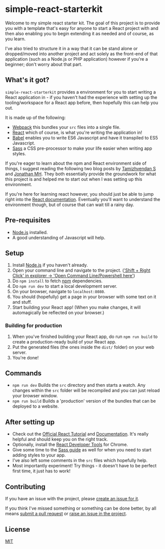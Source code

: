 # simple-react-starterkit

Welcome to my simple react starter kit. The goal of this project is to provide you with a template that's easy for
anyone to start a React project with and then also enabling you to begin extending it as needed and of course, as you
learn.

I've also tried to structure it in a way that it can be stand alone or dropped/moved into another project and act
solely as the front-end of that application (such as a Node.js or PHP application) however if you're a beginner;
don't worry about that part.

## What's it got?

`simple-react-starterkit` provides a environment for you to start writing a React application in - if you haven't had
the experience with setting up the tooling/workspace for a React app before, then hopefully this can help you out.

It is made up of the following:

* [Webpack](https://webpack.js.org/) this bundles your `src` files into a single file.
* [React](https://facebook.github.io/react/) which of course, is what you're writing the application in!
* [Babel](https://babeljs.io/) enables you to write ES6 Javascript and have it transpiled to ES5 Javascript.
* [Sass](http://sass-lang.com/) a CSS pre-processor to make your life easier when writing app styles.

If you're eager to learn about the npm and React environment side of things, I suggest reading the following two blog
posts by [Tamizhvendan S](https://www.codementor.io/tamizhvendan/beginner-guide-setup-reactjs-environment-npm-babel-6-webpack-du107r9zr)
and [Jonathan MH](https://jonathanmh.com/webpack-sass-scss-compiling-separate-file/). They both essentially provide the
groundwork for what this project is and helped me to start out when I was setting up this environment.

If you're here for learning react however, you should just be able to jump right into the [React documentation](https://facebook.github.io/react/docs/hello-world.html).
Eventually you'll want to understand the environment though, but of course that can wait till a rainy day.

## Pre-requisites

* [Node.js](https://nodejs.org) installed.
* A good understanding of Javascript will help.

## Setup

1. Install [Node.js](https://nodejs.org) if you haven't already.
2. Open your command line and navigate to the project. (['Shift + Right Click' in explorer -> 'Open Command Line/Powershell here'](http://i.imgur.com/6FJcydX.png))
3. Do `npm install` to fetch [npm](https://www.npmjs.com/) dependencies.
4. Do `npm run dev` to start a local development server.
5. On your browser, navigate to `localhost:8080`.
6. You should (hopefully) get a page in your browser with some text on it and stuff.
7. Start building your React app! (When you make changes, it will automagically be reflected on your browser.)

### Building for production

1. When you've finished building your React app, do run `npm run build` to create a production-ready build of your React app.
2. Put the generated files (the ones inside the `dist/` folder) on your web server.
3. You're done!

## Commands

* `npm run dev` Builds the `src` directory and then starts a watch. Any changes within the `src` folder will be recompiled and you can just reload your browser window.
* `npm run build` Builds a 'production' version of the bundles that can be deployed to a website.

## After setting up

* Check out the [Official React Tutorial](https://facebook.github.io/react/tutorial/tutorial.html#overview) and [Documentation](https://facebook.github.io/react/docs/hello-world.html). It's really helpful and should keep you on the right track.
* Optionally, install the [React Developer Tools](https://chrome.google.com/webstore/detail/fmkadmapgofadopljbjfkapdkoienihi) for Chrome.
* Give some time to the [Sass guide](http://sass-lang.com/guide) as well for when you need to start adding styles to your app.
* I've also left some comments in the `src` files which hopefully help.
* Most importantly experiment! Try things - it doesn't have to be perfect first time, it just has to work!

## Contributing

If you have an issue with the project, please [create an issue for it](https://github.com/South-Paw/simple-react-starterkit/issues).

If you think I've missed something or something can be done better, by all means [submit a pull request](https://github.com/South-Paw/simple-react-starterkit/pulls) or [raise an issue in the project](https://github.com/South-Paw/simple-react-starterkit/issues).

## License
[MIT](https://github.com/South-Paw/simple-react-starterkit/blob/master/LICENSE)
